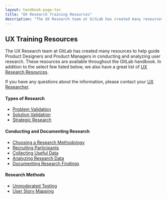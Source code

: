 ```yaml
---
layout: handbook-page-toc
title: "UX Research Training Resources"
description: "The UX Research team at GitLab has created many resources to help guide Product Designers and Product Managers in conducting and analyzing user research."
---
```


## UX Training Resources
The UX Research team at GitLab has created many resources to help guide Product Designers and Product Managers in conducting and analyzing user research. These resources are available throughout the GitLab handbook. In addition to the select few listed below, we also have a great list of [UX Research Resources](/handbook/engineering/ux/ux-research-training/ux-research-resources/).

If you have any questions about the information, please contact your [UX Researcher](/handbook/product/categories/#devops-stages).

#### Types of Research
* [Problem Validation](/handbook/engineering/ux/ux-research-training/problem-validation-and-methods/)
* [Solution Validation](/handbook/engineering/ux/ux-research-training/solution-validation-and-methods/)
* [Strategic Research](/handbook/engineering/ux/ux-research-training/strategic-research-at-gitlab/)

#### Conducting and Documenting Research
* [Choosing a Research Methodology](/handbook/engineering/ux/ux-research-training/choosing-a-research-methodology/)
* [Recruiting Participants](/handbook/engineering/ux/ux-research-training/recruiting-participants/)
* [Collecting Useful Data](/handbook/engineering/ux/ux-research-training/collecting-useful-data/)
* [Analyzing Research Data](/handbook/engineering/ux/ux-research-training/analyzing-research-data/)
* [Documenting Research Findings](/handbook/engineering/ux/ux-research-training/documenting-research-findings/)

#### Research Methods
* [Unmoderated Testing](/handbook/engineering/ux/ux-research-training/unmoderated-testing/)
* [User Story Mapping](/handbook/engineering/ux/ux-research-training/user-story-mapping/)
